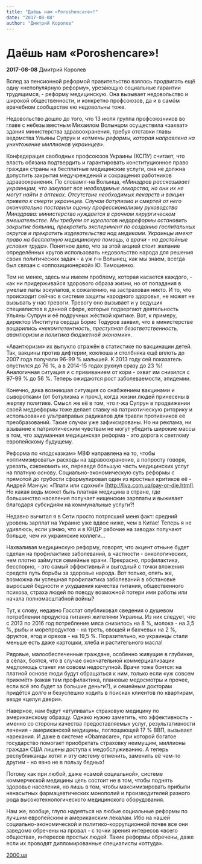 ```yaml
---
title: "Даёшь нам «Poroshencare»!"
date: "2017-08-08"
author: "Дмитрий Королев"
---
```


# Даёшь нам «Poroshencare»!

**2017-08-08** Дмитрий Королев

Вслед за пенсионной реформой правительство взялось продвигать ещё одну «непопулярную реформу», урезающую социальные гарантии трудящимся, - реформу медицинскую. Она вызывает недовольство и широкой общественности, и конкретно профсоюзов, да и в самóм врачебном сообществе ею недовольны тоже.

Недовольство дошло до того, что 13 июля группа профсоюзников во главе с небезызвестным Михаилом Волынцом осуществила «захват» здания министерства здравоохранения, требуя отставки главы ведомства Ульяны Супрун и *«отмены реформы, которая направлена на уничтожение миллионов украинцев»*.

Конфедерация свободных профсоюзов Украины (КСПУ) считает, что власть обязана подтвердить и гарантировать конституционное право граждан страны на бесплатные медицинские услуги, она не должна допустить закрытия медучреждений и сокращения работников здравоохранения. По словам г-на Волынца, *«Минздрав рассказывает украинцам, что закупает все необходимые лекарства, но они их не могут найти в аптеках. Отсутствие необходимых лекарств и вакцин привело к смерти украинцев. Случаи ботулизма и смертей от него окончательно поставили оценку профессионализму руководства Минздрава: министерство нуждается в срочном хирургическом вмешательстве. Мы требуем от идеологов недореформы остановить закрытие больниц, прекратить эксперимент по созданию госпитальных округов и прекратить издевательства над медиками. Украинцы имеют право на бесплатную медицинскую помощь, а врачи - на достойные условия труда»*. Понятное дело, что за этой акцией стоит желание определённых кругов использовать недовольство народа для решения своих политических задач - а уж г-н Волынец, как мы знаем, всегда был связан с «оппозиционеркой» Ю. Тимошенко.

Тем не менее, здесь мы имеем проблему, которая касается каждого, - как ни придерживайся здорового образа жизни, но от попадания в умелые лапы эскулапов, к сожалению, на застрахован никто. И то, что происходит сейчас в системе защиты народного здоровья, не может не вызывать у нас тревоги. Тревогу оно вызывает и у ведущих специалистов в данной сфере, которые подвергают деятельность Ульяны Супрун и её подручных жёсткой критике. Вот, к примеру, директор Института сердца Борис Тодуров заявил, что в министерстве воцарились *«некомпетентность, преступная безответственность, авантюризм и политика бюджетной экономии»*.

«Авантюризм» их выпукло отражён в статистике по вакцинации детей. Так, вакцины против дифтерии, коклюша и столбняка ещё вплоть до 2007 года получали 96-99 % малышей. К 2013 году сей показатель опустился до 76 %, а в 2014-15 годах рухнул сразу до 23 %! Аналогичная ситуация и с прививанием от кори - охват им снизился с 97-99 % до 56 %. Теперь ожидаются рост заболеваемости, эпидемии.

Конечно, дика возникшая ситуация со снабжением вакцинами и сыворотками (от ботулизма и проч.), когда жизни людей принесены в жертву политике. Смысл же её в том, что г-жа Супрун в продвижении своей медреформы тоже делает ставку на патриотическую риторику и использование ультраправых радикалов для травли противников её преобразований. Такие случаи уже зафиксированы. Но ни реклама, ни взывание к патриотическим чувствам не могут убедить широкие массы в том, что задуманная медицинская реформа - это дорога к светлому европейскому будущему.

Реформа по «подсказкам» МВФ направлена на то, чтобы «оптимизировать» расходы на здравоохранение, а попросту говоря, урезать, сэкономить их, переведя бóльшую часть медицинских услуг на платную основу. Социально-экономическую суть реформы с прямотой до грубости сформулировал один из яростных критиков её - Андрей Манчук: «Плати или сдохни!» [http://liva.com.ua/pay-or-die.html]. Но какая ведь может быть платная медицина в стране, где большинство населения получает нищенские зарплаты и выживает благодаря субсидиям на коммунальные услуги?!

Недавно вычитал я в Сети просто потрясший меня факт: средний уровень зарплат на Украине уже вдвое ниже, чем в Китае! Теперь я не удивлюсь, если узнаю, что и в КНДР рабочие на заводах получают больше, чем их украинские коллеги...

Нахваливая медицинскую реформу, говорят, что акцент отныне будет сделан на профилактике заболеваний, в частности - онкологических, чем плотно займутся семейные врачи. Прекрасно, профилактика, бесспорно, - это самый эффективный и выгодный с точки вложения средств путь борьбы за здоровье народа. Вот только, опять же, возможна ли успешная профилактика заболеваний в обстановке выросшей бедности и ухудшения качества питания, общественного психоза, страха людей по поводу возможной потери ими работы или начала полномасштабной войны?

Тут, к слову, недавно Госстат опубликовал сведения о душевом потреблении продуктов питания жителями Украины. Из них следует, что с 2013 по 2016 год потребление мяса снизилось на 8 %, молока - на 3,5 %, рыбы и морепродуктов - на треть, овощей и бахчевых на 2 %, фруктов, ягод и орехов - на 19,5 %. Поразительно, но украинцы стали меньше есть даже картошки, хлеба и растительного масла!

Рядовые, малообеспеченные граждане, особенно живущие в глубинке, в сёлах, боятся, что в случае окончательной коммерциализации медпомощь станет им совсем недоступной. Врачи тоже боятся: на платной основе люди будут обращаться к ним, только если «уж совсем прижмёт» (какая там профилактика, плановые медосмотры и прочее, если всё это будет за большие деньги?), и семейным докторам придётся долго и безуспешно ходить в поисках клиентов по квартирам, везде «целуя двери».

Наверное, нам будут «втуливать» страховую медицину по американскому образцу. Однако нужно заметить, что эффективность - именно со стороны качества предоставляемых услуг, результативности лечения - американской медицины, поглощающей 17 % ВВП, вызывает нарекания. И даже в системе «Obamacare», при которой богатое государство помогает приобретать страховку неимущим, миллионы граждан США лишены доступа к медобслуживанию. А теперь республиканцы хотят и эту систему отменить, заменить её чем-то другим - но явно не в пользу бедных!

Потому как при любой, даже «самой социальной», системе коммерческой медицины цель состоит не в том, чтобы поднять здоровье населения, но лишь в том, чтобы максимизировать прибыли ненасытных фармацевтических монополий и производителей разного рода высокотехнологического медицинского оборудования.

Нам же, вообще, глупо надеяться на любые социальные реформы по лучшим европейским и американским лекалам. Ибо на нашей социально-экономической и политико-коррупционной почве все они заведомо обречены на провал - с точки зрения интересов «всего общества», интересов простых людей. Такие реформы обречены, даже если их проводят дипломированные специалисты «оттуда».

[2000.ua](http://www.2000.ua/blogi/avtorskie-kolonki_blogi/daesh-nam-poroshencare.htm)